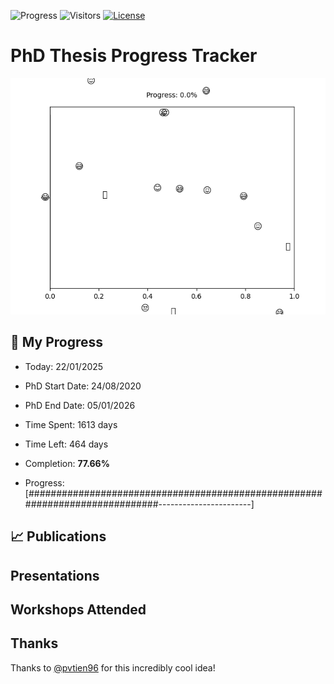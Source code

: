 ![Progress](https://img.shields.io/badge/Progress-77.66%25-75c465?style=flat-square)
![Visitors](https://api.visitorbadge.io/api/combined?path=https%3A%2F%2Fgithub.com%2Fpvtien96%2FPhD_Thesis_Tracker&label=Views&labelColor=%2337d67a&countColor=%23ff8a65&style=flat-square)
[![License](https://img.shields.io/badge/License-Apache_2.0-blue.svg)](https://opensource.org/licenses/Apache-2.0)

# PhD Thesis Progress Tracker

<td style="width: 10%; padding: 10px; border: none;">
      <img src="progress.gif" alt="Progress" style="height: 10%">
</td>

## :calendar: My Progress

- Today: 22/01/2025
- PhD Start Date: 24/08/2020
- PhD End Date: 05/01/2026

- Time Spent: 1613 days
- Time Left: 464 days
- Completion: <b>77.66%</b>
- Progress: [#############################################################################-----------------------]

## 📈 Publications

## Presentations

## Workshops Attended

## Thanks

Thanks to [@pvtien96](https://github.com/pvtien96) for this incredibly cool idea!
